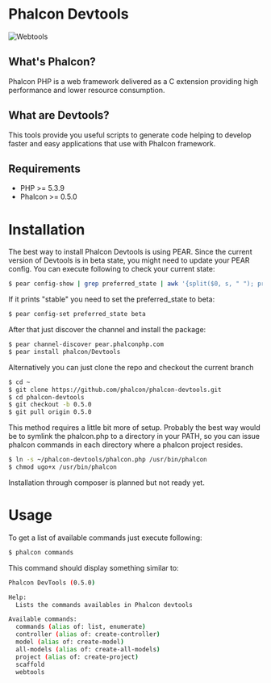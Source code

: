 Phalcon Devtools
================

![Webtools](http://www.phalconphp.com/img/webtools.png)


What's Phalcon?
---------------

Phalcon PHP is a web framework delivered as a C extension providing high performance and lower resource consumption.

What are Devtools?
------------------

This tools provide you useful scripts to generate code helping to develop faster and easy applications that use
with Phalcon framework.

Requirements
------------

* PHP >= 5.3.9
* Phalcon >= 0.5.0

Installation
============

The best way to install Phalcon Devtools is using PEAR. Since the current version of Devtools
is in beta state, you might need to update your PEAR config. You can execute following to check
your current state:

```bash
$ pear config-show | grep preferred_state | awk '{split($0, s, " "); print s[5]}'
```

If it prints "stable" you need to set the preferred_state to beta:

```bash
$ pear config-set preferred_state beta
```

After that just discover the channel and install the package:

```bash
$ pear channel-discover pear.phalconphp.com
$ pear install phalcon/Devtools
```

Alternatively you can just clone the repo and checkout the current branch

```bash
$ cd ~
$ git clone https://github.com/phalcon/phalcon-devtools.git
$ cd phalcon-devtools
$ git checkout -b 0.5.0
$ git pull origin 0.5.0
```

This method requires a little bit more of setup. Probably the best way would be to symlink
the phalcon.php to a directory in your PATH, so you can issue phalcon commands in each directory
where a phalcon project resides.

```bash
$ ln -s ~/phalcon-devtools/phalcon.php /usr/bin/phalcon
$ chmod ugo+x /usr/bin/phalcon
```

Installation through composer is planned but not ready yet.

Usage
=====

To get a list of available commands just execute following:

```bash
$ phalcon commands
```

This command should display something similar to:

```bash
Phalcon DevTools (0.5.0)

Help:
  Lists the commands availables in Phalcon devtools

Available commands:
  commands (alias of: list, enumerate)
  controller (alias of: create-controller)
  model (alias of: create-model)
  all-models (alias of: create-all-models)
  project (alias of: create-project)
  scaffold
  webtools
```

